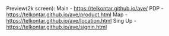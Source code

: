 Preview(2k screen):
Main - https://telkontar.github.io/ave/
PDP - https://telkontar.github.io/ave/product.html
Map - https://telkontar.github.io/ave/location.html
Sing Up - https://telkontar.github.io/ave/signin.html
